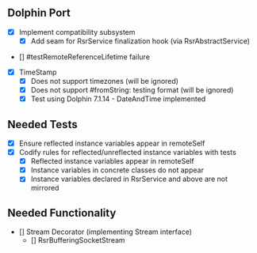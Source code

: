 ## Dolphin Port

- [x] Implement compatibility subsystem
    - [x] Add seam for RsrService finalization hook (via RsrAbstractService)
- [] #testRemoteReferenceLifetime failure
- [x] TimeStamp
    - [x] Does not support timezones (will be ignored)
    - [x] Does not support #fromString: testing format (will be ignored)
    - [x] Test using Dolphin 7.1.14 - DateAndTime implemented

## Needed Tests

- [x] Ensure reflected instance variables appear in remoteSelf
- [x] Codify rules for reflected/unreflected instance variables with tests
    - [x] Reflected instance variables appear in remoteSelf
    - [x] Instance variables in concrete classes do not appear
    - [x] Instance variables declared in RsrService and above are not mirrored

## Needed Functionality

- [] Stream Decorator (implementing Stream interface)
    - [] RsrBufferingSocketStream
